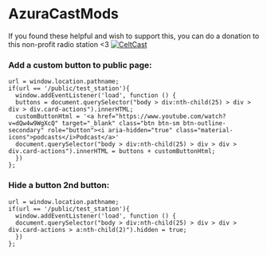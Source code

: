 # AzuraCastMods
If you found these helpful and wish to support this, you can do a donation to this non-profit radio station <3
[![CeltCast](https://www.celtcast.com/img/logo.jpg)](https://celtcast.com/donate/)

### Add a custom button to public page:
```
url = window.location.pathname;
if(url == '/public/test_station'){
  window.addEventListener('load', function () {
  buttons = document.querySelector("body > div:nth-child(25) > div > div > div.card-actions").innerHTML;
  customButtonHtml = '<a href="https://www.youtube.com/watch?v=dQw4w9WgXcQ" target="_blank" class="btn btn-sm btn-outline-secondary" role="button"><i aria-hidden="true" class="material-icons">podcasts</i>Podcast</a>'
  document.querySelector("body > div:nth-child(25) > div > div > div.card-actions").innerHTML = buttons + customButtonHtml;
  })
};
```

### Hide a button 2nd button:
```
url = window.location.pathname;
if(url == '/public/test_station'){
  window.addEventListener('load', function () {
  document.querySelector("body > div:nth-child(25) > div > div > div.card-actions > a:nth-child(2)").hidden = true;
  })
};
```

